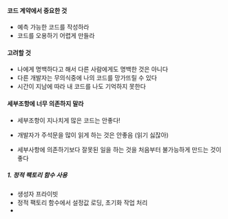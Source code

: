#### 코드 계약에서 중요한 것

- 예측 가능한 코드를 작성하라
- 코드를 오용하기 어렵게 만들라

#### 고려할 것

- 나에게 명백하다고 해서 다른 사람에게도 명백한 것은 아니다
- 다른 개발자는 무의식중에 나의 코드를 망가뜨릴 수 있다
- 시간이 지남에 따라 내 코드를 나도 기억하지 못한다

#### 세부조항에 너무 의존하지 말라

- 세부조항이 지나치게 많은 코드는 안좋다!
- 개발자가 주석문을 많이 읽게 하는 것은 안좋음 (읽기 싫잖아)

- 세부사항에 의존하기보다 잘못된 일을 하는 것을 처음부터 불가능하게 만드는 것이 좋다

##### 1. 정적 팩토리 함수 사용

- 생성자 프라이빗
- 정적 팩토리 함수에서 설정값 로딩, 초기화 작업 처리
- 
